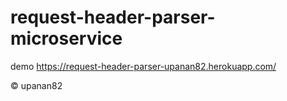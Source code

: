 # request-header-parser-microservice
demo https://request-header-parser-upanan82.herokuapp.com/

© upanan82
